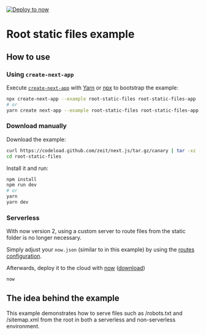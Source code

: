 [![Deploy to now](https://deploy.now.sh/static/button.svg)](https://deploy.now.sh/?repo=https://github.com/zeit/next.js/tree/master/examples/root-static-files)

# Root static files example

## How to use

### Using `create-next-app`

Execute [`create-next-app`](https://github.com/segmentio/create-next-app) with [Yarn](https://yarnpkg.com/lang/en/docs/cli/create/) or [npx](https://github.com/zkat/npx#readme) to bootstrap the example:

```bash
npx create-next-app --example root-static-files root-static-files-app
# or
yarn create next-app --example root-static-files root-static-files-app
```

### Download manually

Download the example:

```bash
curl https://codeload.github.com/zeit/next.js/tar.gz/canary | tar -xz --strip=2 next.js-canary/examples/root-static-files
cd root-static-files
```

Install it and run:

```bash
npm install
npm run dev
# or
yarn
yarn dev
```

### Serverless

With now version 2, using a custom server to route files from the static folder is no longer necessary.

Simply adjust your `now.json` (similar to in this example) by using the [routes configuration](https://zeit.co/docs/v2/deployments/configuration/#routes).

Afterwards, deploy it to the cloud with [now](https://zeit.co/now) ([download](https://zeit.co/download))

```bash
now
```

## The idea behind the example

This example demonstrates how to serve files such as /robots.txt and /sitemap.xml from the root in both a serverless and non-serverless environment.

